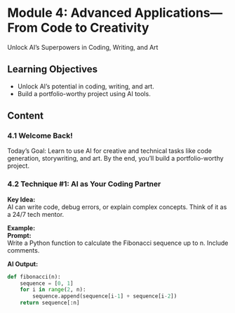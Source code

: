 # Module 4: Advanced Applications—From Code to Creativity  
Unlock AI’s Superpowers in Coding, Writing, and Art  

## Learning Objectives  
- Unlock AI’s potential in coding, writing, and art.  
- Build a portfolio-worthy project using AI tools.  

## Content  

### 4.1 Welcome Back!  
Today’s Goal: Learn to use AI for creative and technical tasks like code generation, storywriting, and art. By the end, you’ll build a portfolio-worthy project.  

### 4.2 Technique #1: AI as Your Coding Partner  
**Key Idea:**  
AI can write code, debug errors, or explain complex concepts. Think of it as a 24/7 tech mentor.  

**Example:**  
**Prompt:**  
Write a Python function to calculate the Fibonacci sequence up to n. Include comments.  

**AI Output:**  
```python  
def fibonacci(n):  
    sequence = [0, 1]  
    for i in range(2, n):  
        sequence.append(sequence[i-1] + sequence[i-2])  
    return sequence[:n]
